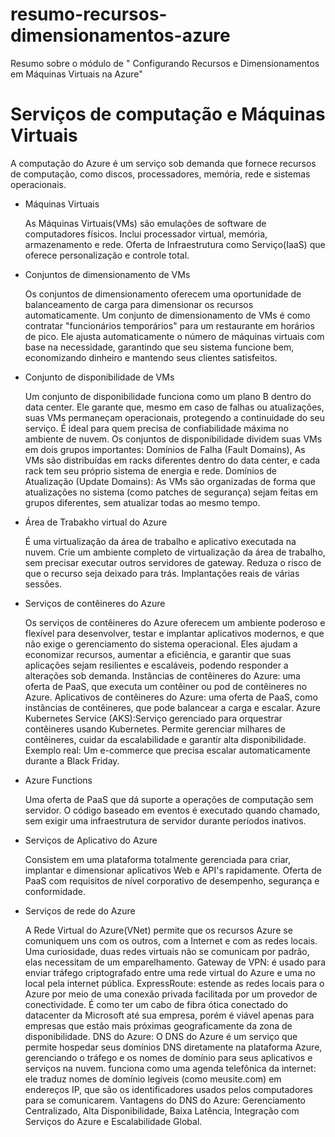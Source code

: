 # resumo-recursos-dimensionamentos-azure
Resumo sobre o módulo de " Configurando Recursos e Dimensionamentos em Máquinas Virtuais na Azure"

# Serviços de computação e Máquinas Virtuais

A computação do Azure é um serviço sob demanda que fornece recursos de computação, como discos, processadores, memória, rede e sistemas operacionais.

- Máquinas Virtuais

  As Máquinas Virtuais(VMs) são emulações de software de computadores físicos. Inclui processador virtual, memória, armazenamento e rede. Oferta de Infraestrutura como Serviço(IaaS) que oferece personalização e controle total.

- Conjuntos de dimensionamento de VMs

  Os conjuntos de dimensionamento oferecem uma oportunidade de balanceamento de carga para dimensionar os recursos automaticamente. Um conjunto de dimensionamento de VMs é como contratar "funcionários temporários" para um restaurante em horários de pico. Ele ajusta automaticamente o número de máquinas virtuais com base na necessidade, garantindo que seu sistema funcione bem, economizando dinheiro e mantendo seus clientes satisfeitos.

- Conjunto de disponibilidade de VMs

  Um conjunto de disponibilidade funciona como um plano B dentro do data center. Ele garante que, mesmo em caso de falhas ou atualizações, suas VMs permaneçam operacionais, protegendo a continuidade do seu serviço. É ideal para quem precisa de confiabilidade máxima no ambiente de nuvem. Os conjuntos de disponibilidade dividem suas VMs em dois grupos importantes: Domínios de Falha (Fault Domains), As VMs são distribuídas em racks diferentes dentro do data center, e cada rack tem seu próprio sistema de energia e rede. Domínios de Atualização (Update Domains): As VMs são organizadas de forma que atualizações no sistema (como patches de segurança) sejam feitas em grupos diferentes, sem atualizar todas ao mesmo tempo.

- Área de Trabakho virtual do Azure

  É uma virtualização da área de trabalho e aplicativo executada na nuvem. Crie um ambiente completo de virtualização da área de trabalho, sem precisar executar outros servidores de gateway. Reduza o risco de que o recurso seja deixado para trás. Implantações reais de várias sessões.

- Serviços de contêineres do Azure

  Os serviços de contêineres do Azure oferecem um ambiente poderoso e flexível para desenvolver, testar e implantar aplicativos modernos, e que não exige o gerenciamento do sistema operacional. Eles ajudam a economizar recursos, aumentar a eficiência, e garantir que suas aplicações sejam resilientes e escaláveis, podendo responder a alterações sob demanda.
  Instâncias de contêineres do Azure: uma oferta de PaaS, que executa um contêiner ou pod de contêineres no Azure.
  Aplicativos de contêineres do Azure: uma oferta de PaaS, como instâncias de contêineres, que pode balancear a carga e escalar.
  Azure Kubernetes Service (AKS):Serviço gerenciado para orquestrar contêineres usando Kubernetes. Permite gerenciar milhares de contêineres, cuidar da escalabilidade e garantir alta disponibilidade. Exemplo real: Um e-commerce que precisa escalar automaticamente durante a Black Friday.

- Azure Functions

  Uma oferta de PaaS que dá suporte a operações de computação sem servidor. O código baseado em eventos é executado quando chamado, sem exigir uma infraestrutura de servidor durante períodos inativos.

- Serviços de Aplicativo do Azure

  Consistem em uma plataforma totalmente gerenciada para criar, implantar e dimensionar aplicativos Web e API's rapidamente. Oferta de PaaS com requisitos de nível corporativo de desempenho, segurança e conformidade.

- Serviços de rede do Azure

  A Rede Virtual do Azure(VNet) permite que os recursos Azure se comuniquem uns com os outros, com a Internet e com as redes locais. Uma curiosidade, duas redes virtuais não se comunicam por padrão, elas necessitam de um emparelhamento.
  Gateway de VPN: é usado para enviar tráfego criptografado entre uma rede virtual do Azure e uma no local pela internet pública.
  ExpressRoute: estende as redes locais para o Azure por meio de uma conexão privada facilitada por um provedor de conectividade. É como ter um cabo de fibra ótica conectado do datacenter da Microsoft até sua empresa, porém é viável apenas para empresas que estão mais próximas geograficamente da zona de disponibilidade.
  DNS do Azure: O DNS do Azure é um serviço que permite hospedar seus domínios DNS diretamente na plataforma Azure, gerenciando o tráfego e os nomes de domínio para seus aplicativos e serviços na nuvem. funciona como uma agenda telefônica da internet: ele traduz nomes de domínio legíveis (como meusite.com) em endereços IP, que são os identificadores usados pelos computadores para se comunicarem. Vantagens do DNS do Azure: Gerenciamento Centralizado, Alta Disponibilidade, Baixa Latência, Integração com Serviços do Azure e Escalabilidade Global.
  
